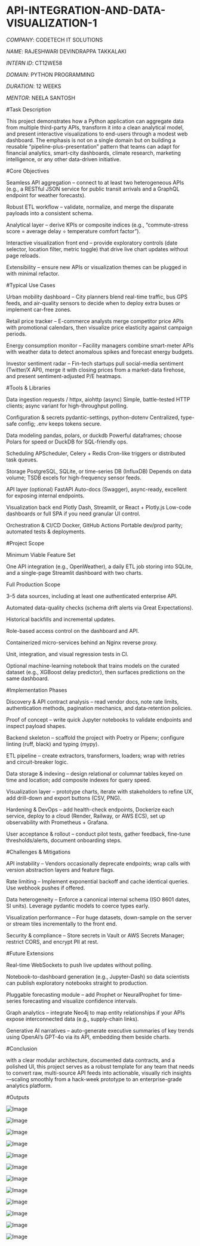 # API-INTEGRATION-AND-DATA-VISUALIZATION-1

*COMPANY*: CODETECH IT SOLUTIONS

*NAME*: RAJESHWARI DEVINDRAPPA TAKKALAKI

*INTERN ID*: CT12WE58

*DOMAIN*: PYTHON PROGRAMMING

*DURATION*: 12 WEEKS

*MENTOR*: NEELA SANTOSH

#Task Description

   This project demonstrates how a Python application can aggregate data from multiple third-party APIs, transform it into a clean analytical model, and present interactive visualizations to end-users through a     modest web dashboard. The emphasis is not on a single domain but on building a reusable “pipeline-plus-presentation” pattern that teams can adapt for financial analytics, smart-city dashboards, climate           research, marketing intelligence, or any other data-driven initiative.

#Core Objectives

   Seamless API aggregation – connect to at least two heterogeneous APIs (e.g., a RESTful JSON service for public transit arrivals and a GraphQL endpoint for weather forecasts).

   Robust ETL workflow – validate, normalize, and merge the disparate payloads into a consistent schema.

   Analytical layer – derive KPIs or composite indices (e.g., “commute-stress score = average delay ÷ temperature comfort factor”).

   Interactive visualization front end – provide exploratory controls (date selector, location filter, metric toggle) that drive live chart updates without page reloads.

   Extensibility – ensure new APIs or visualization themes can be plugged in with minimal refactor.

#Typical Use Cases
   
   Urban mobility dashboard – City planners blend real-time traffic, bus GPS feeds, and air-quality sensors to decide when to deploy extra buses or implement car-free zones.

   Retail price tracker – E-commerce analysts merge competitor price APIs with promotional calendars, then visualize price elasticity against campaign periods.

   Energy consumption monitor – Facility managers combine smart-meter APIs with weather data to detect anomalous spikes and forecast energy budgets.

   Investor sentiment radar – Fin-tech startups pull social-media sentiment (Twitter/X API), merge it with closing prices from a market-data firehose, and present sentiment-adjusted P/E heatmaps.

#Tools & Libraries

   Data ingestion	requests / httpx, aiohttp (async)	Simple, battle-tested HTTP clients; async variant for high-throughput polling.

   Configuration & secrets	pydantic-settings, python-dotenv	Centralized, type-safe config; .env keeps tokens secure.

   Data modeling	pandas, polars, or duckdb	Powerful dataframes; choose Polars for speed or DuckDB for SQL-friendly ops.

   Scheduling	APScheduler, Celery + Redis	Cron-like triggers or distributed task queues.

   Storage	PostgreSQL, SQLite, or time-series DB (InfluxDB)	Depends on data volume; TSDB excels for high-frequency sensor feeds.

   API layer (optional)	FastAPI	Auto-docs (Swagger), async-ready, excellent for exposing internal endpoints.

   Visualization back end	Plotly Dash, Streamlit, or React + Plotly.js	Low-code dashboards or full SPA if you need granular UI control.

   Orchestration & CI/CD	Docker, GitHub Actions	Portable dev/prod parity; automated tests & deployments.

#Project Scope

   Minimum Viable Feature Set
   
   One API integration (e.g., OpenWeather), a daily ETL job storing into SQLite, and a single-page Streamlit dashboard with two charts.

   Full Production Scope

   3–5 data sources, including at least one authenticated enterprise API.

   Automated data-quality checks (schema drift alerts via Great Expectations).

  Historical backfills and incremental updates.

  Role-based access control on the dashboard and API.

  Containerized micro-services behind an Nginx reverse proxy.

  Unit, integration, and visual regression tests in CI.

  Optional machine-learning notebook that trains models on the curated dataset (e.g., XGBoost delay predictor), then surfaces predictions on the same dashboard.
  
#Implementation Phases

  Discovery & API contract analysis – read vendor docs, note rate limits, authentication methods, pagination mechanics, and data-retention policies.

  Proof of concept – write quick Jupyter notebooks to validate endpoints and inspect payload shapes.

  Backend skeleton – scaffold the project with Poetry or Pipenv; configure linting (ruff, black) and typing (mypy).

  ETL pipeline – create extractors, transformers, loaders; wrap with retries and circuit-breaker logic.

  Data storage & indexing – design relational or columnar tables keyed on time and location; add composite indexes for query speed.

  Visualization layer – prototype charts, iterate with stakeholders to refine UX, add drill-down and export buttons (CSV, PNG).

  Hardening & DevOps – add health-check endpoints, Dockerize each service, deploy to a cloud (Render, Railway, or AWS ECS), set up observability with Prometheus + Grafana.

  User acceptance & rollout – conduct pilot tests, gather feedback, fine-tune thresholds/alerts, document onboarding steps.

#Challenges & Mitigations

  API instability – Vendors occasionally deprecate endpoints; wrap calls with version abstraction layers and feature flags.

  Rate limiting – Implement exponential backoff and cache identical queries. Use webhook pushes if offered.

  Data heterogeneity – Enforce a canonical internal schema (ISO 8601 dates, SI units). Leverage pydantic models to coerce types early.

  Visualization performance – For huge datasets, down-sample on the server or stream tiles incrementally to the front end.

  Security & compliance – Store secrets in Vault or AWS Secrets Manager; restrict CORS, and encrypt PII at rest.

#Future Extensions

  Real-time WebSockets to push live updates without polling.

  Notebook-to-dashboard generation (e.g., Jupyter-Dash) so data scientists can publish exploratory notebooks straight to production.

  Pluggable forecasting module – add Prophet or NeuralProphet for time-series forecasting and visualize confidence intervals.

  Graph analytics – integrate Neo4j to map entity relationships if your APIs expose interconnected data (e.g., supply-chain links).

  Generative AI narratives – auto-generate executive summaries of key trends using OpenAI’s GPT-4o via its API, embedding them beside charts.

#Conclusion

  with a clear modular architecture, documented data contracts, and a polished UI, this project serves as a robust template for any team that needs to convert raw, multi-source API feeds into actionable,           visually rich insights—scaling smoothly from a hack-week prototype to an enterprise-grade analytics platform.

#Outputs

![Image](https://github.com/user-attachments/assets/a693c59d-4952-4ce9-96c8-964c1e1b8c94)

![Image](https://github.com/user-attachments/assets/0498e187-792f-407e-b1c5-d7a3d4458da2)

![Image](https://github.com/user-attachments/assets/af03797b-b6c5-424e-8c39-a89fb37ac776)

![Image](https://github.com/user-attachments/assets/68e3c58c-3acf-47fe-9948-d2ca433d517e)

![Image](https://github.com/user-attachments/assets/f17221d5-a9f2-42df-9e06-c5368f5f6bc4)

![Image](https://github.com/user-attachments/assets/0e1891d2-cc3e-4702-8530-0c37a31d24b1)

![Image](https://github.com/user-attachments/assets/a0d5a92f-979a-451f-83b4-d6d4d82772b7)

![Image](https://github.com/user-attachments/assets/9ed32ca0-7556-4bce-949f-2d609b16623e)

![Image](https://github.com/user-attachments/assets/00710206-c702-46f4-869f-118e1006688b)

![Image](https://github.com/user-attachments/assets/f39f1ba8-49b7-4990-ae31-49ee1a6c8ff5)

![Image](https://github.com/user-attachments/assets/2a772b33-ade1-4e94-a56c-25beee7285d3)

![Image](https://github.com/user-attachments/assets/824c9b1b-0b1f-4b5c-8685-53f504ef7dac)










